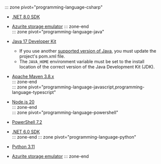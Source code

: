 
::: zone pivot="programming-language-csharp"  
+ [.NET 8.0 SDK](https://dotnet.microsoft.com/download)

+ [Azurite storage emulator](../articles/storage/common/storage-install-azurite.md?tabs=npm#install-azurite) 
::: zone-end  
::: zone pivot="programming-language-java"  
+ [Java 17 Developer Kit](/azure/developer/java/fundamentals/java-support-on-azure)
    + If you use another [supported version of Java](../articles/azure-functions/supported-languages.md?pivots=programming-language-java#languages-by-runtime-version), you must update the project's pom.xml file. 
    + The `JAVA_HOME` environment variable must be set to the install location of the correct version of the Java Development Kit (JDK).
+ [Apache Maven 3.8.x](https://maven.apache.org)  
::: zone-end  
::: zone pivot="programming-language-javascript,programming-language-typescript"  
+ [Node.js 20](https://nodejs.org/)  
::: zone-end  
::: zone pivot="programming-language-powershell"  
+ [PowerShell 7.2](/powershell/scripting/install/installing-powershell-core-on-windows)

+ [.NET 6.0 SDK](https://dotnet.microsoft.com/download)  
::: zone-end
::: zone pivot="programming-language-python" 
+ [Python 3.11](https://www.python.org/)

+ [Azurite storage emulator](../articles/storage/common/storage-use-azurite.md)
::: zone-end  
